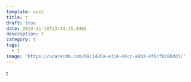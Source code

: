 ```yaml
---
template: post
title: t
draft: true
date: 2019-11-10T13:44:15.840Z
description: t
category: t
tags:
  - t
image: 'https://ucarecdn.com/89c1426a-e3c4-44cc-a9b2-4f6cf8c8bdd5/'
---
```

t
